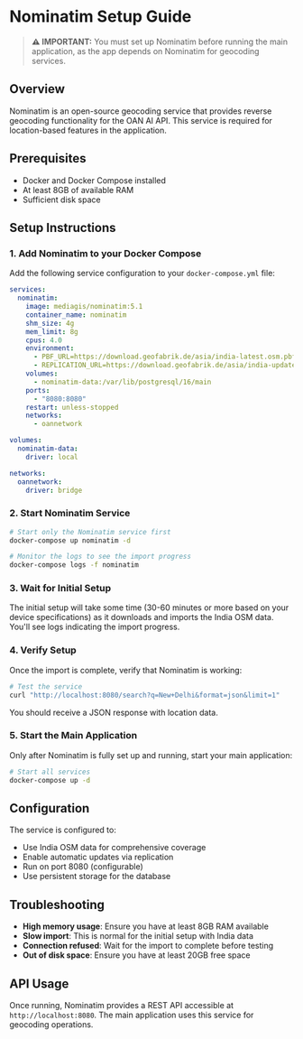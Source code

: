 # Nominatim Setup Guide

> **⚠️ IMPORTANT:** You must set up Nominatim before running the main application, as the app depends on Nominatim for geocoding services.

## Overview

Nominatim is an open-source geocoding service that provides reverse geocoding functionality for the OAN AI API. This service is required for location-based features in the application.

## Prerequisites

- Docker and Docker Compose installed
- At least 8GB of available RAM
- Sufficient disk space 

## Setup Instructions

### 1. Add Nominatim to your Docker Compose

Add the following service configuration to your `docker-compose.yml` file:

```yaml
services:
  nominatim:
    image: mediagis/nominatim:5.1
    container_name: nominatim
    shm_size: 4g 
    mem_limit: 8g 
    cpus: 4.0 
    environment:
      - PBF_URL=https://download.geofabrik.de/asia/india-latest.osm.pbf
      - REPLICATION_URL=https://download.geofabrik.de/asia/india-updates/
    volumes:
      - nominatim-data:/var/lib/postgresql/16/main
    ports:
      - "8080:8080"
    restart: unless-stopped
    networks:
      - oannetwork

volumes:
  nominatim-data:
    driver: local

networks:
  oannetwork:
    driver: bridge
```

### 2. Start Nominatim Service

```bash
# Start only the Nominatim service first
docker-compose up nominatim -d

# Monitor the logs to see the import progress
docker-compose logs -f nominatim
```

### 3. Wait for Initial Setup

The initial setup will take some time (30-60 minutes or more based on your device specifications) as it downloads and imports the India OSM data. You'll see logs indicating the import progress.

### 4. Verify Setup

Once the import is complete, verify that Nominatim is working:

```bash
# Test the service
curl "http://localhost:8080/search?q=New+Delhi&format=json&limit=1"
```

You should receive a JSON response with location data.

### 5. Start the Main Application

Only after Nominatim is fully set up and running, start your main application:

```bash
# Start all services
docker-compose up -d
```

## Configuration

The service is configured to:
- Use India OSM data for comprehensive coverage
- Enable automatic updates via replication
- Run on port 8080 (configurable)
- Use persistent storage for the database

## Troubleshooting

- **High memory usage**: Ensure you have at least 8GB RAM available
- **Slow import**: This is normal for the initial setup with India data
- **Connection refused**: Wait for the import to complete before testing
- **Out of disk space**: Ensure you have at least 20GB free space

## API Usage

Once running, Nominatim provides a REST API accessible at `http://localhost:8080`. The main application uses this service for geocoding operations.
